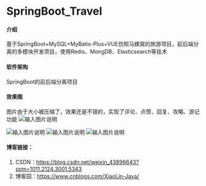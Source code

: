 # SpringBoot_Travel

#### 介绍
基于SpringBoot+MySQL+MyBatis-Plus+VUE仿照马蜂窝的旅游项目，前后端分离的多模块开发项目，使用Redis、MongDB、Elasticsearch等技术

#### 软件架构
SpringBoot的前后端分离项目


#### 效果图
图片由于大小被压缩了，效果还是不错的，实现了评论、点赞、回复、攻略、游记功能
![输入图片说明](https://images.gitee.com/uploads/images/2021/0429/115214_f3a448af_6526061.png "Snipaste_2021-04-29_11-51-40.png")

![输入图片说明](https://images.gitee.com/uploads/images/2021/0429/115302_30950122_6526061.png "屏幕截图.png")
![输入图片说明](https://images.gitee.com/uploads/images/2021/0429/115340_c82ac8af_6526061.png "屏幕截图.png")
![输入图片说明](https://images.gitee.com/uploads/images/2021/0429/115453_272a4d1a_6526061.png "屏幕截图.png")

#### 博客链接：
1. CSDN：https://blog.csdn.net/weixin_43896643?spm=1011.2124.3001.5343
2. 博客园：https://www.cnblogs.com/XiaoLin-Java/

#### 